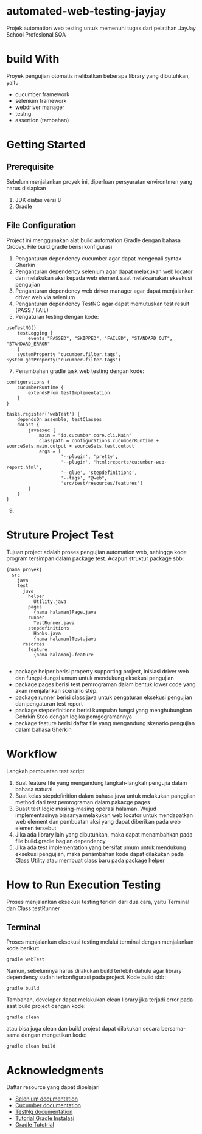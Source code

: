 # automated-web-testing-jayjay
Projek automation web testing untuk memenuhi tugas dari pelatihan JayJay School Profesional SQA

# build With
Proyek pengujian otomatis melibatkan beberapa library yang dibutuhkan, yaitu
- cucumber framework
- selenium framework
- webdriver manager
- testng
- assertion (tambahan)

# Getting Started

## Prerequisite
Sebelum menjalankan proyek ini, diperluan persyaratan environtmen yang harus disiapkan
1. JDK diatas versi 8
2. Gradle 

## File Configuration
Project ini menggunakan alat build automation Gradle dengan bahasa Groovy. File build.gradle berisi konfigurasi
1. Penganturan dependency cucumber agar dapat mengenali syntax Gherkin
2. Penganturan dependency selenium agar dapat melakukan web locator dan melakukan aksi kepada web element saat melaksanakan eksekusi pengujian
3. Penganturan dependency web driver manager agar dapat menjalankan driver web via selenium
4. Penganturan dependency TestNG agar dapat memutuskan test result (PASS / FAIL)
5. Pengaturan testing dengan kode:
```
useTestNG()
    testLogging {
        events "PASSED", "SKIPPED", "FAILED", "STANDARD_OUT", "STANDARD_ERROR"
    }
    systemProperty "cucumber.filter.tags", System.getProperty("cucumber.filter.tags")
```
7. Penambahan gradle task web testing dengan kode:
```
configurations {
    cucumberRuntime {
        extendsFrom testImplementation
    }
}

tasks.register('webTest') {
    dependsOn assemble, testClasses
    doLast {
        javaexec {
            main = "io.cucumber.core.cli.Main"
            classpath = configurations.cucumberRuntime + sourceSets.main.output + sourceSets.test.output
            args = [
                    '--plugin', 'pretty',
                    '--plugin', 'html:reports/cucumber-web-report.html',
                    '--glue', 'stepdefinitions',
                    '--tags', "@web",
                    'src/test/resources/features']
        }
    }
}
```   
9. 

# Struture Project Test
Tujuan project adalah proses pengujian automation web, sehingga kode program tersimpan dalam package test. Adapun struktur package sbb:
```
{nama proyek}
  src
    java
    test
      java
        helper
          Utility.java
        pages
          {nama halaman}Page.java
        runner
          TestRunner.java
        stepdefinitions
          Hooks.java
          {nama halaman}Test.java
      resorces
        feature
          {nama halaman}.feature
    
```
- package helper berisi property supporting project, inisiasi driver web dan fungsi-fungsi umum untuk mendukung eksekusi pengujian
- package pages berisi test pemrograman dalam bentuk lower code yang akan menjalankan scenario step. 
- package runner berisi class java untuk pengaturan eksekusi pengujian dan pengaturan test report
- package stepdefinitions berisi kumpulan fungsi yang menghubungkan Gehrkin Steo dengan logika pemgogramannya
- package feature berisi daftar file yang mengandung skenario pengujian dalam bahasa Gherkin
  
# Workflow
Langkah pembuatan test script
1. Buat feature file yang mengandung langkah-langkah pengujia dalam bahasa natural
2. Buat kelas stepdefinition dalam bahasa java untuk melakukan panggilan method dari test pemrograman dalam pakacge pages
3. Buast test logic masing-masing operasi halaman. Wujud implementasinya biasanya melakukan web locator untuk mendapatkan web element dan pembuatan aksi yang dapat diberikan pada web elemen tersebut
4. Jika ada library lain yang dibutuhkan, maka dapat menambahkan pada file build.gradle bagian dependency
5. Jika ada test implementation yang bersifat umum untuk mendukung eksekusi pengujian, maka penambahan kode dapat dilakukan pada Class Utility atau membuat class baru pada package helper 

# How to Run Execution Testing
Proses menjalankan eksekusi testing teridiri dari dua cara, yaitu Terminal dan Class testRunner

## Terminal
Proses menjalankan eksekusi testing melalui terminal dengan menjalankan kode berikut:
```
gradle webTest
```
Namun, sebelumnya harus dilakukan build terlebih dahulu agar library dependency sudah terkonfigurasi pada project. Kode build sbb:
```
gradle build
```
Tambahan, developer dapat melakukan clean library jika terjadi error pada saat build project dengan kode:
```
gradle clean
```
atau bisa juga clean dan build project dapat dilakukan secara bersama-sama dengan mengetikan kode:
```
gradle clean build
```

# Acknowledgments
Daftar resource yang dapat dipelajari
- <a href="https://www.selenium.dev/documentation/">Selenium documentation</a>
- <a href="https://cucumber.io/docs/cucumber/">Cucumber documentation</a>
- <a href="https://www.javadoc.io/doc/org.testng/testng/6.8.17/org/testng/Assert.html">TestNg documentation</a>
- <a href="https://gradle.org/install/">Tutorial Gradle Instalasi</a>
- <a href="https://www.youtube.com/playlist?list=PL-CtdCApEFH8yGJzfU_gners0ybO4MlrV">Gradle Tutotrial</a>


